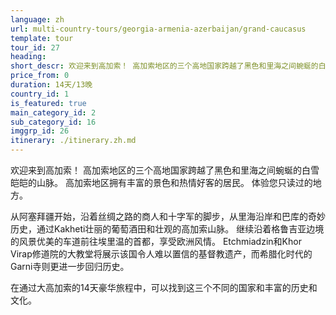 ```yaml
---
language: zh
url: multi-country-tours/georgia-armenia-azerbaijan/grand-caucasus
template: tour
tour_id: 27
heading: 
short_descr: 欢迎来到高加索！ 高加索地区的三个高地国家跨越了黑色和里海之间蜿蜒的白雪皑皑的山脉。 高加索地区拥有丰富的景观
price_from: 0
duration: 14天/13晚
country_id: 1
is_featured: true
main_category_id: 2
sub_category_id: 16
imggrp_id: 26
itinerary: ./itinerary.zh.md
---
```

欢迎来到高加索！ 高加索地区的三个高地国家跨越了黑色和里海之间蜿蜒的白雪皑皑的山脉。 高加索地区拥有丰富的景色和热情好客的居民。 体验您只读过的地方。

从阿塞拜疆开始，沿着丝绸之路的商人和十字军的脚步，从里海沿岸和巴库的奇妙历史，通过Kakheti壮丽的葡萄酒田和壮观的高加索山脉。 继续沿着格鲁吉亚边境的风景优美的车道前往埃里温的首都，享受欧洲风情。
Etchmiadzin和Khor Virap修道院的大教堂将展示该国令人难以置信的基督教遗产，而希腊化时代的Garni寺则更进一步回归历史。

在通过大高加索的14天豪华旅程中，可以找到这三个不同的国家和丰富的历史和文化。